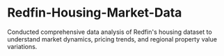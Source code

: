# Redfin-Housing-Market-Data
Conducted comprehensive data analysis of Redfin's housing dataset to understand market dynamics, pricing trends, and regional property value variations.
